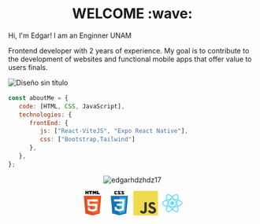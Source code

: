 <h1 align="center">WELCOME :wave:</h1>
<p align="left">
Hi, I'm Edgar! I am an Enginner UNAM
</p>

<p align="left">
Frontend developer with 2 years of experience. My goal is to contribute to the development of websites and functional mobile apps that offer value to users finals.
</p>

![Diseño sin título](https://github.com/EdgarHdzHdz17/EdgarHdzHdz17/assets/47467891/3c3ae104-4a09-463f-beb4-82a2ad30e095)

```javascript
const aboutMe = {
   code: [HTML, CSS, JavaScript],
   technologies: {
      frontEnd: {
         js: ["React-ViteJS", "Expo React Native"],
         css: ["Bootstrap,Tailwind"]
      },
   },
};
```
<p align="center" style="background-color: transparent;">
 <img align="center" src="https://github-readme-stats.vercel.app/api/top-langs?username=edgarhdzhdz17&show_icons=true&locale=en&layout=compact" alt="edgarhdzhdz17" style="background-color: transparent;" />
</p>

<p align="center">
<code><img height="50" src="https://raw.githubusercontent.com/github/explore/80688e429a7d4ef2fca1e82350fe8e3517d3494d/topics/html/html.png"></code>
<code><img height="50" src="https://raw.githubusercontent.com/github/explore/80688e429a7d4ef2fca1e82350fe8e3517d3494d/topics/css/css.png"></code>
<code><img height="50" src="https://raw.githubusercontent.com/github/explore/80688e429a7d4ef2fca1e82350fe8e3517d3494d/topics/javascript/javascript.png"></code>
<code><img height="50" src="https://raw.githubusercontent.com/github/explore/80688e429a7d4ef2fca1e82350fe8e3517d3494d/topics/react/react.png"></code>
</p>




